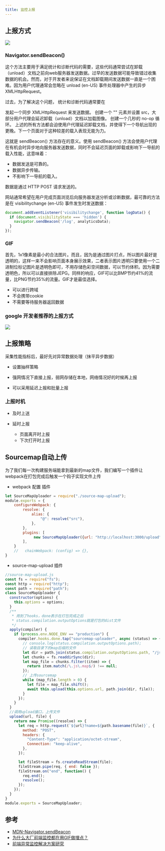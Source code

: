 ```yaml
---
title: 监控上报
---
```


## 上报方式

![](https://p6-juejin.byteimg.com/tos-cn-i-k3u1fbpfcp/af82cfafe40b4beabee071b54395a4f7~tplv-k3u1fbpfcp-zoom-in-crop-mark:1304:0:0:0.awebp)

### Navigator.sendBeacon()

这个方法主要用于满足统计和诊断代码的需要，这些代码通常尝试在卸载（unload）文档之前向web服务器发送数据。过早的发送数据可能导致错过收集数据的机会。然而，对于开发者来说保证在文档卸载期间发送数据一直是一个困难。因为用户代理通常会忽略在 unload (en-US) 事件处理器中产生的异步 XMLHttpRequest。

过去，为了解决这个问题， 统计和诊断代码通常要在

发起一个同步 XMLHttpRequest 来发送数据。
创建一个 "<img>" 元素并设置 src，大部分用户代理会延迟卸载（unload）文档以加载图像。
创建一个几秒的 no-op 循环。
上述的所有方法都会迫使用户代理延迟卸载文档，并使得下一个导航出现的更晚。下一个页面对于这种较差的载入表现无能为力。

这就是 sendBeacon() 方法存在的意义。使用 sendBeacon() 方法会使用户代理在有机会时异步地向服务器发送数据，同时不会延迟页面的卸载或影响下一导航的载入性能，这意味着：

- 数据发送是可靠的。
- 数据异步传输。
- 不影响下一导航的载入。

数据是通过 HTTP POST 请求发送的。

网站通常希望在用户完成页面浏览后向服务器发送分析或诊断数据，最可靠的方法是在 visibilitychange (en-US) 事件发生时发送数据：

```js
document.addEventListener('visibilitychange', function logData() {
  if (document.visibilityState === 'hidden') {
    navigator.sendBeacon('/log', analyticsData);
  }
});
```

### GIF

首先，1x1像素是最小的合法图片。而且，因为是通过图片打点，所以图片最好是透明的，这样一来不会影响页面本身展示效果，二者表示图片透明只要使用一个二进制位标记图片是透明色即可，不用存储色彩空间数据，可以节约体积。因为需要透明色，所以可以直接排除JEPG。
​
同样的响应，GIF可以比BMP节约41%的流量，比PNG节约35%的流量。GIF才是最佳选择。

- 可以进行跨域
- 不会携带cookie
- 不需要等待服务器返回数据

### google 开发者推荐的上报方式

![](https://mmbiz.qpic.cn/mmbiz_jpg/YBFV3Da0NwsKDJJUkJTEwLBWnTCxr1TrQFR3oVfxMpgjt1Q4oWJbLTp3CHEVHVrick7hHrybw01GrSCKSuOaUiaw/640?wx_fmt=jpeg&wxfrom=5&wx_lazy=1&wx_co=1)

## 上报策略

采集性能指标后，最好先对异常数据处理（抹平异步数据）

- 设置抽样策略

- 强网情况下直接上报，弱网存储在本地，网络情况好的时候再上报

- 可以采用延迟上报和批量上报

### 上报时机

- 及时上送

- 延时上报
    - 页面离开时上报
    - 下次打开时上报
    
## Sourcemap自动上传

为了我们每一次构建服务端能拿到最新的map文件，我们编写一个插件让webpack在打包完成后触发一个钩子实现文件上传

- webpack 配置 插件

```js
let SourceMapUploader = require("./source-map-upload");
module.exports = {
    configureWebpack: {
        resolve: {
            alias: {
                "@": resolve("src"),
            },
        },
        plugins: [
             new SourceMapUploader({url: "http://localhost:3000/upload"})
        ],
    }
    //   chainWebpack: (config) => {},
}
```

- source-map-upload 插件

```js
//source-map-upload.js
const fs = require("fs");
const http = require("http");
const path = require("path");
class SourceMapUploader {
  constructor(options) {
    this.options = options;
  }
  /**
   * 用到了hooks，done表示在打包完成之后
   * status.compilation.outputOptions就是打包的dist文件
   */
  apply(compiler) {
    if (process.env.NODE_ENV == "production") {
      compiler.hooks.done.tap("sourcemap-uploader", async (status) => {
        // console.log(status.compilation.outputOptions.path);
        // 读取目录下的map后缀的文件
        let dir = path.join(status.compilation.outputOptions.path, "/js/");
        let chunks = fs.readdirSync(dir);
        let map_file = chunks.filter((item) => {
          return item.match(/\.js\.map$/) !== null;
        });
        // 上传sourcemap
        while (map_file.length > 0) {
          let file = map_file.shift();
          await this.upload(this.options.url, path.join(dir, file));
        }
      });
    }
  }
  //调用upload接口，上传文件
  upload(url, file) {
    return new Promise((resolve) => {
      let req = http.request(`${url}?name=${path.basename(file)}`, {
        method: "POST",
        headers: {
          "Content-Type": "application/octet-stream",
          Connection: "keep-alive",
        },
      });

      let fileStream = fs.createReadStream(file);
      fileStream.pipe(req, { end: false });
      fileStream.on("end", function() {
        req.end();
        resolve();
      });
    });
  }
}
module.exports = SourceMapUploader;
```



## 参考

- [MDN-Navigator.sendBeacon](https://developer.mozilla.org/zh-CN/docs/Web/API/Navigator/sendBeacon)
- [为什么大厂前端监控都在用GIF做埋点？](https://juejin.cn/post/7065123244881215518)
- [前端异常监控解决方案研究](https://mp.weixin.qq.com/s/0P4WrZtvIz_S59zalHE9UQ)
